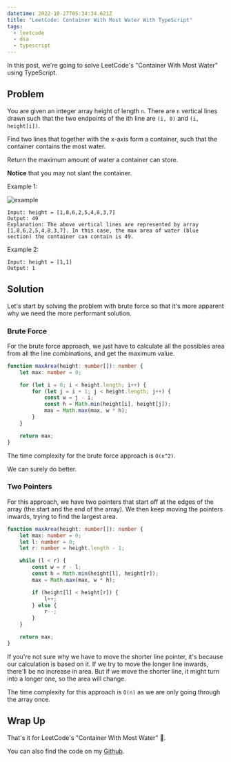 ```yaml
---
datetime: 2022-10-27T05:34:34.621Z
title: "LeetCode: Container With Most Water With TypeScript"
tags:
  - leetcode
  - dsa
  - typescript
---
```


In this post, we're going to solve LeetCode's "Container With Most Water" using TypeScript.

## Problem

You are given an integer array height of length `n`. There are `n` vertical lines drawn such that the two endpoints of the ith line are `(i, 0)` and `(i, height[i])`.

Find two lines that together with the x-axis form a container, such that the container contains the most water.

Return the maximum amount of water a container can store.

**Notice** that you may not slant the container.

Example 1:

![example](~/assets/lc11-water-container.jpg)

```
Input: height = [1,8,6,2,5,4,8,3,7]
Output: 49
Explanation: The above vertical lines are represented by array [1,8,6,2,5,4,8,3,7]. In this case, the max area of water (blue section) the container can contain is 49.
```

Example 2:

```
Input: height = [1,1]
Output: 1
```

## Solution

Let's start by solving the problem with brute force so that it's more apparent why we need the more performant solution.

### Brute Force

For the brute force approach, we just have to calculate all the possibles area from all the line combinations, and get the maximum value.

```ts
function maxArea(height: number[]): number {
	let max: number = 0;

	for (let i = 0; i < height.length; i++) {
		for (let j = i + 1; j < height.length; j++) {
			const w = j - i;
			const h = Math.min(height[i], height[j]);
			max = Math.max(max, w * h);
		}
	}

	return max;
}
```

The time complexity for the brute force approach is `O(n^2)`.

We can surely do better.

### Two Pointers

For this approach, we have two pointers that start off at the edges of the array (the start and the end of the array). We then keep moving the pointers inwards, trying to find the largest area.

```ts
function maxArea(height: number[]): number {
	let max: number = 0;
	let l: number = 0;
	let r: number = height.length - 1;

	while (l < r) {
		const w = r - l;
		const h = Math.min(height[l], height[r]);
		max = Math.max(max, w * h);

		if (height[l] < height[r]) {
			l++;
		} else {
			r--;
		}
	}

	return max;
}
```

If you're not sure why we have to move the shorter line pointer, it's because our calculation is based on it. If we try to move the longer line inwards, there'll be no increase in area. But if we move the shorter line, it might turn into a longer one, so the area will change.

The time complexity for this approach is `O(n)` as we are only going through the array once.

## Wrap Up

That's it for LeetCode's "Container With Most Water" 🎉.

You can also find the code on my [Github](https://github.com/tanerijun/ts-leetcode).
